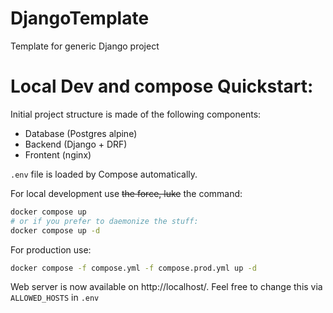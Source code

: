 # DjangoTemplate

Template for generic Django project

# Local Dev and compose Quickstart:

Initial project structure is made of the following components:

- Database (Postgres alpine)
- Backend (Django + DRF)
- Frontent (nginx)

`.env` file is loaded by Compose automatically.

For local development use ~~the force, luke~~ the command:

```bash
docker compose up
# or if you prefer to daemonize the stuff:
docker compose up -d
```

For production use:

```bash
docker compose -f compose.yml -f compose.prod.yml up -d
```

Web server is now available on http://localhost/. Feel free to change this via `ALLOWED_HOSTS` in `.env`
